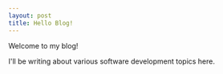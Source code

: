 ```yaml
---
layout: post
title: Hello Blog!
---
```


Welcome to my blog!

I'll be writing about various software development topics here.
